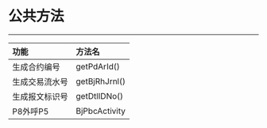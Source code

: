 # 公共方法

---

| 功能 | 方法名 |
| :--- | :--- |
| 生成合约编号 | getPdArId\(\) |
| 生成交易流水号 | getBjRhJrnl\(\) |
| 生成报文标识号 | getDtlIDNo\(\) |
| P8外呼P5 | BjPbcActivity |



